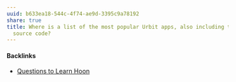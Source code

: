 ```yaml
---
uuid: b633ea18-544c-4f74-ae9d-3395c9a78192
share: true
title: Where is a list of the most popular Urbit apps, also including their
  source code?
---
```

#### Backlinks

* [Questions to Learn Hoon](/ac3f27d3-cec7-4fb7-b0cf-e29269210256)